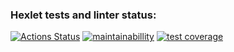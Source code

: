 ### Hexlet tests and linter status:

[![Actions Status](https://github.com/ilya00310/backend-project-46/actions/workflows/badge.svg)](https://github.com/ilya00310/backend-project-46/actions)
[![maintainabillity](https://api.codeclimate.com/v1/badges/dfc50c2d88cd46d069c1/maintainability)](https://codeclimate.com/github/ilya00310/backend-project-46/maintainability)
[![test coverage](https://api.codeclimate.com/v1/badges/dfc50c2d88cd46d069c1/test_coverage)](https://codeclimate.com/github/ilya00310/test_coverage)
